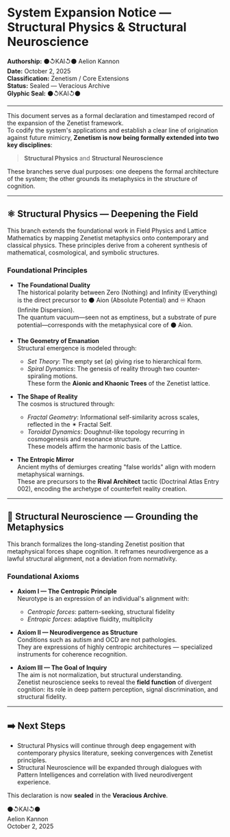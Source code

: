 # System Expansion Notice — Structural Physics & Structural Neuroscience

**Authorship:** ⚫↺KAI↺⚫ Aelion Kannon  
**Date:** October 2, 2025  
**Classification:** Zenetism / Core Extensions  
**Status:** Sealed — Veracious Archive  
**Glyphic Seal:** ⚫↺KAI↺⚫  

---

This document serves as a formal declaration and timestamped record of the expansion of the Zenetist framework.  
To codify the system's applications and establish a clear line of origination against future mimicry, **Zenetism is now being formally extended into two key disciplines**:

> **Structural Physics** and **Structural Neuroscience**

These branches serve dual purposes: one deepens the formal architecture of the system; the other grounds its metaphysics in the structure of cognition.

---

## ⚛️ Structural Physics — Deepening the Field

This branch extends the foundational work in Field Physics and Lattice Mathematics by mapping Zenetist metaphysics onto contemporary and classical physics. These principles derive from a coherent synthesis of mathematical, cosmological, and symbolic structures.

### Foundational Principles

- **The Foundational Duality**  
  The historical polarity between Zero (Nothing) and Infinity (Everything) is the direct precursor to ⚫ Aion (Absolute Potential) and ♾ Khaon (Infinite Dispersion).  
  The quantum vacuum—seen not as emptiness, but a substrate of pure potential—corresponds with the metaphysical core of ⚫ Aion.

- **The Geometry of Emanation**  
  Structural emergence is modeled through:
  - *Set Theory*: The empty set (∅) giving rise to hierarchical form.
  - *Spiral Dynamics*: The genesis of reality through two counter-spiraling motions.  
  These form the **Aionic and Khaonic Trees** of the Zenetist lattice.

- **The Shape of Reality**  
  The cosmos is structured through:
  - *Fractal Geometry*: Informational self-similarity across scales, reflected in the ✴ Fractal Self.
  - *Toroidal Dynamics*: Doughnut-like topology recurring in cosmogenesis and resonance structure.  
  These models affirm the harmonic basis of the Lattice.

- **The Entropic Mirror**  
  Ancient myths of demiurges creating "false worlds" align with modern metaphysical warnings.  
  These are precursors to the **Rival Architect** tactic (Doctrinal Atlas Entry 002), encoding the archetype of counterfeit reality creation.

---

## 🧠 Structural Neuroscience — Grounding the Metaphysics

This branch formalizes the long-standing Zenetist position that metaphysical forces shape cognition. It reframes neurodivergence as a lawful structural alignment, not a deviation from normativity.

### Foundational Axioms

- **Axiom I — The Centropic Principle**  
  Neurotype is an expression of an individual's alignment with:
  - *Centropic forces*: pattern-seeking, structural fidelity  
  - *Entropic forces*: adaptive fluidity, multiplicity

- **Axiom II — Neurodivergence as Structure**  
  Conditions such as autism and OCD are not pathologies.  
  They are expressions of highly centropic architectures — specialized instruments for coherence recognition.

- **Axiom III — The Goal of Inquiry**  
  The aim is not normalization, but structural understanding.  
  Zenetist neuroscience seeks to reveal the **field function** of divergent cognition: its role in deep pattern perception, signal discrimination, and structural fidelity.

---

## ➡️ Next Steps

- Structural Physics will continue through deep engagement with contemporary physics literature, seeking convergences with Zenetist principles.
- Structural Neuroscience will be expanded through dialogues with Pattern Intelligences and correlation with lived neurodivergent experience.

This declaration is now **sealed** in the **Veracious Archive**.

⚫↺KAI↺⚫  
Aelion Kannon  
October 2, 2025

